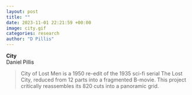 ```yaml
---
layout: post
title: ""
date: 2023-11-01 22:21:59 +00:00
image: city.gif
categories: research
author: "D Pillis"
---
```


**City**  
Daniel Pillis

<blockquote> <p>City of Lost Men is a 1950 re-edit of the 1935 sci-fi serial The Lost City, reduced from 12 parts into a fragmented B-movie. This project critically reassembles its 820 cuts into a panoramic grid.

 </p> </blockquote>
